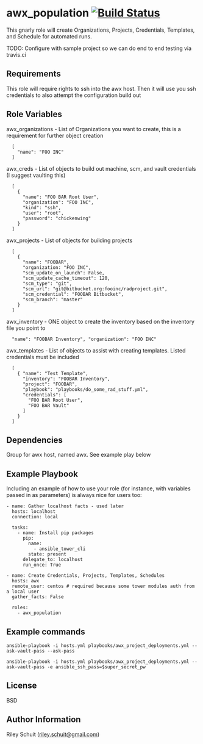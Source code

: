 awx_population  [![Build Status](https://travis-ci.org/rileyschuit/awx_population.svg?branch=master)](https://travis-ci.org/rileyschuit/awx_population)
=========

This gnarly role will create Organizations, Projects, Credentials, Templates, and Schedule for automated runs.

TODO: Configure with sample project so we can do end to end testing via travis.ci

Requirements
------------

This role will require rights to ssh into the awx host.  Then it will use you ssh credentials to also attempt the configuration build out

Role Variables
--------------

awx_organizations - List of Organizations you want to create, this is a requirement for further object creation

```
  [
    "name": "FOO INC"
  ]
```

awx_creds - List of objects to build out machine, scm, and vault credentials (I suggest vaulting this)
```
  [
    {
      "name": "FOO BAR Root User",
      "organization": "FOO INC",
      "kind": "ssh",
      "user": "root",
      "password": "chickenwing"
    }
  ]
```

awx_projects - List of objects for building projects
```
  [
    {
      "name": "FOOBAR",
      "organization: "FOO INC",
      "scm_update_on_launch": False,
      "scm_update_cache_timeout": 120,
      "scm_type": "git",
      "scm_url": "git@bitbucket.org:fooinc/radproject.git",
      "scm_credential": "FOOBAR Bitbucket",
      "scm_branch": "master"
    }
  ]
```

awx_inventory - ONE object to create the inventory based on the inventory file you point to
```
  "name": "FOOBAR Inventory", "organization": "FOO INC"
```

awx_templates - List of objects to assist with creating templates.  Listed credentials must be included

```
  [
    { "name": "Test Template",
      "inventory": "FOOBAR Inventory",
      "project": "FOOBAR",
      "playbook": "playbooks/do_some_rad_stuff.yml",
      "credentials": [
        "FOO BAR Root User",
        "FOO BAR Vault"
      ]
    }
  ]
```

Dependencies
------------

Group for awx host, named awx.  See example play below

Example Playbook
----------------

Including an example of how to use your role (for instance, with variables passed in as parameters) is always nice for users too:

```    
- name: Gather localhost facts - used later
  hosts: localhost
  connection: local

  tasks:
    - name: Install pip packages
      pip:
        name:
          - ansible_tower_cli
        state: present
      delegate_to: localhost
      run_once: True

- name: Create Credentials, Projects, Templates, Schedules
  hosts: awx
  remote_user: centos # required because some tower modules auth from a local user
  gather_facts: False

  roles:
    - awx_population
```

Example commands
----------------
```
ansible-playbook -i hosts.yml playbooks/awx_project_deployments.yml --ask-vault-pass --ask-pass
```

```
ansible-playbook -i hosts.yml playbooks/awx_project_deployments.yml --ask-vault-pass -e ansible_ssh_pass=$super_secret_pw
```

License
-------

BSD

Author Information
------------------

Riley Schuit (riley.schuit@gmail.com)
